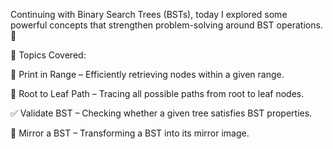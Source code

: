Continuing with Binary Search Trees (BSTs), today I explored some powerful concepts that strengthen problem-solving around BST operations. 🌳

📌 Topics Covered:

🎯 Print in Range – Efficiently retrieving nodes within a given range.

🌿 Root to Leaf Path – Tracing all possible paths from root to leaf nodes.

✅ Validate BST – Checking whether a given tree satisfies BST properties.

🔄 Mirror a BST – Transforming a BST into its mirror image.
